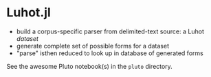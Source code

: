 # Luhot.jl

- build a corpus-specific parser from delimited-text source: a Luhot *dataset*
- generate complete set of possible forms for a dataset
- "parse" isthen reduced to look up in database of generated forms



See the awesome Pluto notebook(s) in the `pluto` directory.